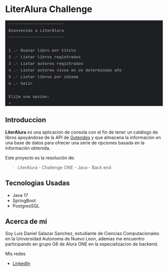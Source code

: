 # LiterAlura Challenge

![LiterAlura App Screenshot](/screenshots/app.png)

## Introduccion

**LiterAlura** es una aplicacion de consola con el fin de tener un catálogo de libros apoyándose de la API de [Gutendex](https://gutendex.com/) y que almacena la información en una base de datos para ofrecer una serie de opciones basada en la información obtenida.

Este proyecto es la resolución de:
> LiterAlura - Challenge ONE - Java - Back end

## Tecnologias Usadas

- Java 17
- SpringBoot
- PostgresSQL

## Acerca de mi

Soy Luis Daniel Salazar Sanchez, estudiante de Ciencias Computacionales en la Universidad Autonoma de Nuevo Leon, ademas me encuentro participando en grupo G6 de Alura ONE en la especializacion de backend.

Mis redes

- [LinkedIn](www.linkedin.com/in/ldanielsalazars)
